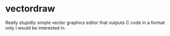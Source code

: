 vectordraw
==========

Really stupidly simple vector graphics editor that outputs C code in a format only I would be interested in.